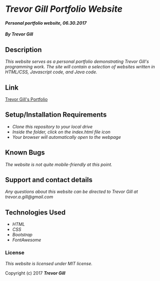 # _Trevor Gill Portfolio Website_

#### _Personal portfolio website, 06.30.2017_

#### _By Trevor Gill_

## Description

_This website serves as a personal portfolio demonstrating Trevor Gill's programming work. The site will contain a selection of websites written in HTML/CSS, Javascript code, and Java code._

## Link
[Trevor Gill's Portfolio](http://wedaft.github.io/portfolio)

## Setup/Installation Requirements

* _Clone this repository to your local drive_
* _Inside the folder, click on the index.html file icon_
* _Your browser will automatically open to the webpage_

## Known Bugs

_The website is not quite mobile-friendly at this point._

## Support and contact details

_Any questions about this website can be directed to Trevor Gill at trevor.a.gill@gmail.com_

## Technologies Used

* _HTML_
* _CSS_
* _Bootstrap_
* _FontAwesome_

### License

*This website is licensed under MIT license.*

Copyright (c) 2017 **_Trevor Gill_**
